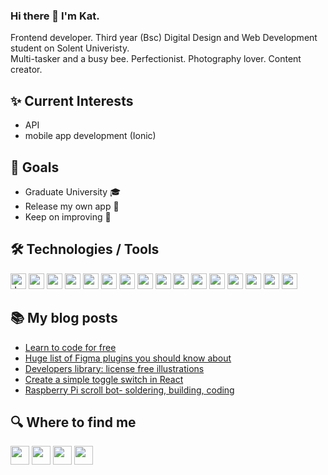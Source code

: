### Hi there 👋    I'm Kat.

Frontend developer. Third year (Bsc) Digital Design and Web Development student on Solent Univeristy.<br>
Multi-tasker and a busy bee. Perfectionist. Photography lover. Content creator.
 
  ## ✨ Current Interests 
 - API
 - mobile app development (Ionic)
 
  ## 🎯 Goals
 - Graduate University  🎓
 - Release my own app 📱
 - Keep on improving  🚀
 
 ## 🛠  Technologies / Tools
<img src="https://img.shields.io/badge/-JavaScript-F7DF1E?logo=javaScript&logoColor=white&style=flat" alt="JavaScript logo" title="JavaScript" height="25"/> <img src="https://img.shields.io/badge/-HTML5-E34F26?logo=HTML5&logoColor=white&style=flat" height="25"/> <img src="https://img.shields.io/badge/-CSS3-1572B6?logo=css3&logoColor=white&style=flat" height="25"/> <img src="https://img.shields.io/badge/-TypeScript-3178C6?logo=typescript&logoColor=white&style=flat" height="25"/> <img src="https://img.shields.io/badge/-Vue2-4FC08D?logo=vue.js&logoColor=white&style=flat" height="25"/> <img src="https://img.shields.io/badge/-Vue3-4FC08D?logo=vue.js&logoColor=white&style=flat" height="25"/> <img src="https://img.shields.io/badge/-React-61DAFB?logo=react&logoColor=white&style=flat" height="25"/> <img src="https://img.shields.io/badge/-Ionic-3880FF?logo=ionic&logoColor=white&style=flat" height="25"/> <img src="https://img.shields.io/badge/-Laravel-FF2D20?logo=laravel&logoColor=white&style=flat" height="25"/> <img src="https://img.shields.io/badge/-Wordpress-21759B?logo=wordpress&logoColor=white&style=flat" height="25"/> <img src="https://img.shields.io/badge/-Tailwind%20CSS-06B6D4?logo=tailwind-css&logoColor=white&style=flat" height="25"/> <img src="https://img.shields.io/badge/-Sass-CC6699?logo=sass&logoColor=white&style=flat" height="25"/> <img src="https://img.shields.io/badge/-Git-F05032?logo=git&logoColor=white&style=flat" height="25"/> <img src="https://img.shields.io/badge/-Figma-F24E1E?logo=figma&logoColor=white&style=flat" height="25"/> <img src="https://img.shields.io/badge/-xCode-147EFB?logo=xcode&logoColor=white&style=flat" height="25"/> <img src="https://img.shields.io/badge/-mySQL-4479A1?logo=mysql&logoColor=white&style=flat" height="25"/>
## 📚 My blog posts
 - [Learn to code for free](https://katcodes.blog/2020/04/03/learn-to-code-for-free/)
- [Huge list of Figma plugins you should know about](https://katcodes.blog/2020/11/25/huge-list-of-figma-plugins-you-should-know-about/)
- [Developers library: license free illustrations](https://katcodes.blog/2020/05/19/developers-library-license-free-illustrations/)
- [Create a simple toggle switch in React](https://katcodes.blog/2020/12/04/create-a-simple-toggle-switch-in-react/)
- [Raspberry Pi scroll bot- soldering, building, coding
](https://katcodes.blog/2020/06/02/raspberry-pi-scroll-bot-soldering-building-coding/)

## 🔍  Where to find me

<a target="_blank" href="https://katwlodarczyk.com/"><img src="https://img.shields.io/badge/-katwlodarczyk.com-289789?logoColor=white&style=flat" height="30"/></a> <a target="_blank" href="https://twitter.com/kat_wlodarczyk" ><img src="https://img.shields.io/badge/-kat_wlodarczyk-1DA1F2?logo=twitter&logoColor=white&style=flat" height="30"/></a> <a target="_blank" href="https://www.linkedin.com/in/katwlodarczyk/"> <img src="https://img.shields.io/badge/-katwlodarczyk-0A66C2?logo=linkedin&logoColor=white&style=flat" height="30"/></a> <a target="_blank" href="https://katcodes.blog/"><img src="https://img.shields.io/badge/-katcodes.blog-333333?logoColor=white&style=flat" height="30"/></a>

 


